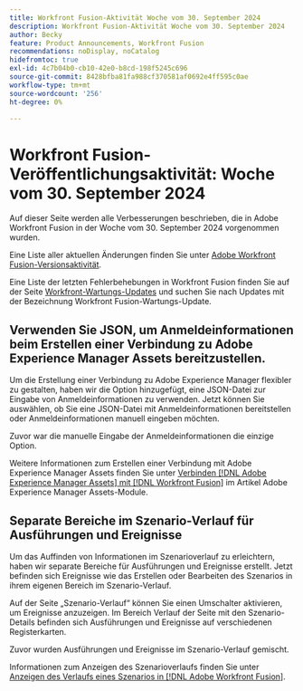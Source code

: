 ```yaml
---
title: Workfront Fusion-Aktivität Woche vom 30. September 2024
description: Workfront Fusion-Aktivität Woche vom 30. September 2024
author: Becky
feature: Product Announcements, Workfront Fusion
recommendations: noDisplay, noCatalog
hidefromtoc: true
exl-id: 4c7b04b0-cb10-42e0-b8cd-198f5245c696
source-git-commit: 8428bfba81fa988cf370581af0692e4ff595c0ae
workflow-type: tm+mt
source-wordcount: '256'
ht-degree: 0%

---
```


# Workfront Fusion-Veröffentlichungsaktivität: Woche vom 30. September 2024

Auf dieser Seite werden alle Verbesserungen beschrieben, die in Adobe Workfront Fusion in der Woche vom 30. September 2024 vorgenommen wurden.

Eine Liste aller aktuellen Änderungen finden Sie unter [Adobe Workfront Fusion-Versionsaktivität](../../../product-announcements/product-releases/fusion-release-activity/fusion-release-activity.md).

Eine Liste der letzten Fehlerbehebungen in Workfront Fusion finden Sie auf der Seite [Workfront-Wartungs-Updates](https://experienceleague.adobe.com/docs/workfront-known-issues/releases/current-updates.html) und suchen Sie nach Updates mit der Bezeichnung Workfront Fusion-Wartungs-Update.

## Verwenden Sie JSON, um Anmeldeinformationen beim Erstellen einer Verbindung zu Adobe Experience Manager Assets bereitzustellen.

Um die Erstellung einer Verbindung zu Adobe Experience Manager flexibler zu gestalten, haben wir die Option hinzugefügt, eine JSON-Datei zur Eingabe von Anmeldeinformationen zu verwenden. Jetzt können Sie auswählen, ob Sie eine JSON-Datei mit Anmeldeinformationen bereitstellen oder Anmeldeinformationen manuell eingeben möchten.

Zuvor war die manuelle Eingabe der Anmeldeinformationen die einzige Option.

Weitere Informationen zum Erstellen einer Verbindung mit Adobe Experience Manager Assets finden Sie unter [Verbinden [!DNL Adobe Experience Manager Assets] mit [!DNL Workfront Fusion]](/help/quicksilver/workfront-fusion/apps-and-their-modules/aem-assets-modules.md#connect-adobe-experience-manager-assets-to-workfront-fusion) im Artikel Adobe Experience Manager Assets-Module.

## Separate Bereiche im Szenario-Verlauf für Ausführungen und Ereignisse

Um das Auffinden von Informationen im Szenarioverlauf zu erleichtern, haben wir separate Bereiche für Ausführungen und Ereignisse erstellt. Jetzt befinden sich Ereignisse wie das Erstellen oder Bearbeiten des Szenarios in ihrem eigenen Bereich im Szenario-Verlauf.

Auf der Seite „Szenario-Verlauf“ können Sie einen Umschalter aktivieren, um Ereignisse anzuzeigen. Im Bereich Verlauf der Seite mit den Szenario-Details befinden sich Ausführungen und Ereignisse auf verschiedenen Registerkarten.

Zuvor wurden Ausführungen und Ereignisse im Szenario-Verlauf gemischt.

Informationen zum Anzeigen des Szenarioverlaufs finden Sie unter [Anzeigen des Verlaufs eines Szenarios in [!DNL Adobe Workfront Fusion]](/help/quicksilver/workfront-fusion/scenarios/view-scenario-execution-history.md).
